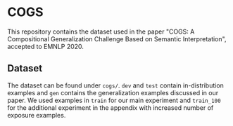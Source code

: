 # COGS

This repository contains the dataset used in the paper "COGS: A Compositional Generalization Challenge Based on Semantic Interpretation", accepted to EMNLP 2020. 

## Dataset

The dataset can be found under `cogs/`. `dev` and `test` contain in-distribution examples and `gen` contains the generalization examples discussed in our paper. We used examples in `train` for our main experiment and `train_100` for the additional experiment in the appendix with increased number of exposure examples.